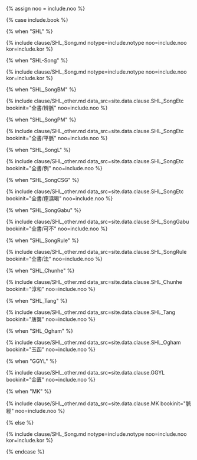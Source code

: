<!--원문인용 시작-->

{% assign noo = include.noo %}

{% case include.book %}


<!-- 상한론 -->
{% when "SHL" %}

{% include clause/SHL_Song.md notype=include.notype noo=include.noo kor=include.kor %}

<!-- 상한론 -->
{% when "SHL-Song" %}

{% include clause/SHL_Song.md notype=include.notype noo=include.noo kor=include.kor %}

<!-- 변맥법 -->
{% when "SHL_SongBM" %}

{% include clause/SHL_other.md data_src=site.data.clause.SHL_SongEtc bookinit="全書/辨脈" noo=include.noo %}

<!-- 평맥법 -->
{% when "SHL_SongPM" %}

{% include clause/SHL_other.md data_src=site.data.clause.SHL_SongEtc bookinit="全書/平脈" noo=include.noo %}

<!-- 상한례 -->
{% when "SHL_SongL" %}

{% include clause/SHL_other.md data_src=site.data.clause.SHL_SongEtc bookinit="全書/例" noo=include.noo %}

<!-- 치습갈 -->
{% when "SHL_SongCSG" %}

{% include clause/SHL_other.md data_src=site.data.clause.SHL_SongEtc bookinit="全書/痓濕暍" noo=include.noo %}

<!-- 가불가 -->
{% when "SHL_SongGabu" %}

{% include clause/SHL_other.md data_src=site.data.clause.SHL_SongGabu bookinit="全書/可不" noo=include.noo %}

<!-- 법 -->
{% when "SHL_SongRule" %}

{% include clause/SHL_other.md data_src=site.data.clause.SHL_SongRule bookinit="全書/法" noo=include.noo %}

<!-- 순화본 -->
{% when "SHL_Chunhe" %}

{% include clause/SHL_other.md data_src=site.data.clause.SHL_Chunhe bookinit="淳和" noo=include.noo %}

<!-- 당본 -->
{% when "SHL_Tang" %}

{% include clause/SHL_other.md data_src=site.data.clause.SHL_Tang bookinit="唐翼" noo=include.noo %}

<!-- 금궤옥함경 -->
{% when "SHL_Ogham" %}

{% include clause/SHL_other.md data_src=site.data.clause.SHL_Ogham bookinit="玉函" noo=include.noo %}


<!-- 금궤요략 -->
{% when "GGYL" %}

{% include clause/SHL_other.md data_src=site.data.clause.GGYL bookinit="金匱" noo=include.noo %}

<!-- 맥경 -->
{% when "MK" %}

{% include clause/SHL_other.md data_src=site.data.clause.MK bookinit="脈經" noo=include.noo %}

<!-- 상한론 -->
{% else %}

{% include clause/SHL_Song.md notype=include.notype noo=include.noo kor=include.kor %}

{% endcase %}

<!--원문인용 끝-->
